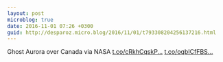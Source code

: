 ```yaml
---
layout: post
microblog: true
date: 2016-11-01 07:26 +0300
guid: http://desparoz.micro.blog/2016/11/01/t793308204256137216.html
---
```

Ghost Aurora over Canada   via NASA [t.co/cRkhCqskP...](https://t.co/cRkhCqskPb) [t.co/oqbICfFBS...](https://t.co/oqbICfFBS0)
